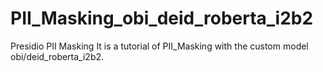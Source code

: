 # PII_Masking_obi_deid_roberta_i2b2
Presidio PII Masking
It is a tutorial of PII_Masking with the custom model obi/deid_roberta_i2b2.
